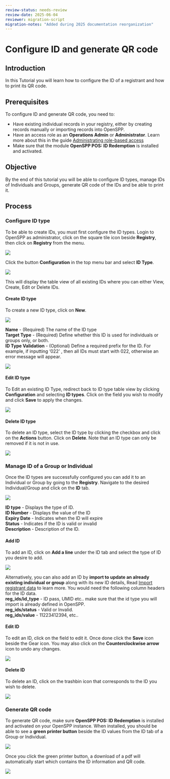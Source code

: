 ```yaml
---
review-status: needs-review
review-date: 2025-06-04
reviewer: migration-script
migration-notes: "Added during 2025 documentation reorganization"
---
```


# Configure ID and generate QR code

## Introduction

In this Tutorial you will learn how to configure the ID of a registrant and how to print its QR code.

## Prerequisites

To configure ID and generate QR code, you need to:

- Have existing individual records in your registry, either by creating records manually or importing records into OpenSPP.
- Have an access role as an **Operations Admin** or **Administrator**. Learn more about this in the guide [Administrating role-based access](https://docs.openspp.org/tutorial/user_guides/administrating_role_based_access.html)
- Make sure that the module **OpenSPP POS: ID Redemption** is installed and activated.

## Objective

By the end of this tutorial you will be able to configure ID types, manage IDs of Individuals and Groups, generate QR code of the IDs and be able to print it.

## Process

### Configure ID type

To be able to create IDs, you must first configure the ID types. Login to OpenSPP as administrator, click on the square tile icon beside **Registry**, then click on **Registry** from the menu.

![](configure_ID_generate_qr/1.png)

Click the button **Configuration** in the top menu bar and select **ID Type**.

![](configure_ID_generate_qr/2.png)

This will display the table view of all existing IDs where you can either View, Create, Edit or Delete IDs.

#### Create ID type

To create a new ID type, click on **New**.

![](configure_ID_generate_qr/3.png)

**Name** \- (Required) The name of the ID type  
**Target Type** \- (Required) Define whether this ID is used for individuals or groups only, or both.  
**ID Type Validation** \- (Optional) Define a required prefix for the ID. For example, if inputting ‘022’ , then all IDs must start with 022, otherwise an error message will appear.

![](configure_ID_generate_qr/4.png)

#### Edit ID type

To Edit an existing ID Type, redirect back to ID type table view by clicking **Configuration** and selecting **ID types**. Click on the field you wish to modify and click **Save** to apply the changes.

![](configure_ID_generate_qr/5.png)

#### Delete ID type

To delete an ID type, select the ID type by clicking the checkbox and click on the **Actions** button. Click on **Delete**. Note that an ID type can only be removed if it is not in use.

![](configure_ID_generate_qr/6.png)

### Manage ID of a Group or Individual

Once the ID types are successfully configured you can add it to an Individual or Group by going to the **Registry**. Navigate to the desired Individual/Group and click on the **ID** tab.

![](configure_ID_generate_qr/7.png)

**ID type** \- Displays the type of ID.  
**ID Number** \- Displays the value of the ID  
**Expiry Date** \- Indicates when the ID will expire  
**Status** \- Indicates if the ID is valid or invalid  
**Description** \- Description of the ID.

#### Add ID

To add an ID, click on **Add a line** under the ID tab and select the type of ID you desire to add.

![](configure_ID_generate_qr/8.png)

Alternatively, you can also add an ID by **import to update an already existing individual or group** along with its new ID details, Read [Import registrant data](https://docs.openspp.org/tutorial/user_guides/import_registrant_data.html) to learn more. You would need the following column headers for the ID data.  
**reg_ids/id_type** \- ID pass, UMID etc.. make sure that the id type you will import is already defined in OpenSPP.  
**reg_ids/status** \- Valid or Invalid.  
**reg_ids/value** \- 11223412394, etc..

#### Edit ID

To edit an ID, click on the field to edit it. Once done click the **Save** icon beside the Gear icon. You may also click on the **Counterclockwise arrow** icon to undo any changes.

![](configure_ID_generate_qr/9.png)

#### Delete ID

To delete an ID, click on the trashbin icon that corresponds to the ID you wish to delete.

![](configure_ID_generate_qr/10.png)

### Generate QR code

To generate QR code, make sure **OpenSPP POS: ID Redemption** is installed and activated on your OpenSPP instance. When installed, you should be able to see a **green printer button** beside the ID values from the ID tab of a Group or Individual.

![](configure_ID_generate_qr/11.png)

Once you click the green printer button, a download of a pdf will automatically start which contains the ID information and QR code.

![](configure_ID_generate_qr/12.png)
